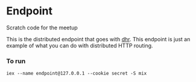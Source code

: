 # Endpoint

Scratch code for the meetup

This is the distributed endpoint that goes with [dhr](https://github.com/bradleyd/dhr).  This endpoint is just an example of what you can do with distributed HTTP routing.

### To run

`iex --name endpoint@127.0.0.1 --cookie secret -S mix`
